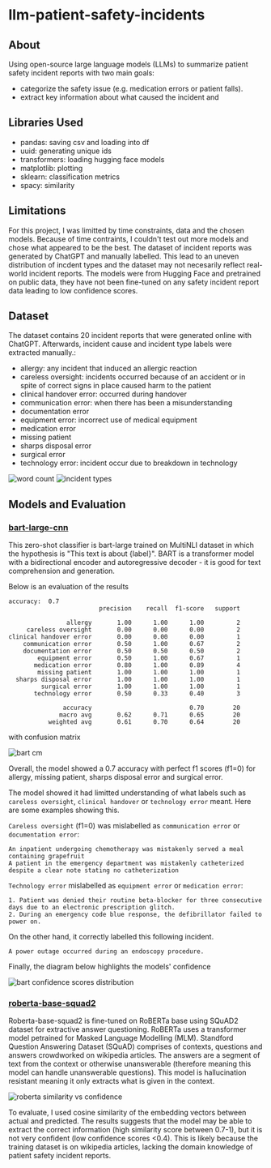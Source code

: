 # llm-patient-safety-incidents

## About
Using open-source large language models (LLMs) to summarize patient safety incident reports with two main goals:
- categorize the safety issue (e.g. medication errors or patient falls).
- extract key information about what caused the incident and

## Libraries Used
- pandas: saving csv and loading into df
- uuid: generating unique ids
- transformers: loading hugging face models
- matplotlib: plotting
- sklearn: classification metrics
- spacy: similarity

## Limitations
For this project, I was limitted by time constraints, data and the chosen models. Because of time contraints, I couldn't test out more models and chose what appeared to be the best. The dataset of incident reports was generated by ChatGPT and manually labelled. This lead to an uneven distribution of incdent types and the dataset may not necesarily reflect real-world incident reports. The models were from Hugging Face and pretrained on public data, they have not been fine-tuned on any safety incident report data leading to low confidence scores.

## Dataset
The dataset contains 20 incident reports that were generated online with ChatGPT. Afterwards, incident cause and incident type labels were extracted manually.:
- allergy: any incident that induced an allergic reaction
- careless oversight: incidents occurred because of an accident or in spite of correct signs in place caused harm to the patient
- clinical handover error: occurred during handover
- communication error: when there has been a misunderstanding
- documentation error
- equipment error: incorrect use of medical equipment
- medication error
- missing patient
- sharps disposal error
- surgical error
- technology error: incident occur due to breakdown in technology


![word count](diagrams/word_counts.png)
![incident types](diagrams/incident_types.png)

## Models and Evaluation
### [bart-large-cnn](https://huggingface.co/facebook/bart-large-cnn)
This zero-shot classifier is bart-large trained on MultiNLI dataset in which the hypothesis is "This text is about {label}". BART is a transformer model with a bidirectional encoder and autoregressive decoder - it is good for text comprehension and generation.

Below is an evaluation of the results
```
accuracy:  0.7
                         precision    recall  f1-score   support

                allergy       1.00      1.00      1.00         2
     careless oversight       0.00      0.00      0.00         2
clinical handover error       0.00      0.00      0.00         1
    communication error       0.50      1.00      0.67         2
    documentation error       0.50      0.50      0.50         2
        equipment error       0.50      1.00      0.67         1
       medication error       0.80      1.00      0.89         4
        missing patient       1.00      1.00      1.00         1
  sharps disposal error       1.00      1.00      1.00         1
         surgical error       1.00      1.00      1.00         1
       technology error       0.50      0.33      0.40         3

               accuracy                           0.70        20
              macro avg       0.62      0.71      0.65        20
           weighted avg       0.61      0.70      0.64        20
```

with confusion matrix

![bart cm](diagrams/bart_cm.png)



Overall, the model showed a 0.7 accuracy with perfect f1 scores (f1=0) for allergy, missing patient, sharps disposal error and surgical error.

The model showed it had limitted understanding of what labels such as `careless oversight`, `clinical handover` or `technology error` meant. Here are some examples showing this.

`Careless oversight` (f1=0) was mislabelled as `communication error` or `documentation error`:
```
An inpatient undergoing chemotherapy was mistakenly served a meal containing grapefruit
A patient in the emergency department was mistakenly catheterized despite a clear note stating no catheterization
```

`Technology error` mislabelled as `equipment error` or `medication error`:
```
1. Patient was denied their routine beta-blocker for three consecutive days due to an electronic prescription glitch.
2. During an emergency code blue response, the defibrillator failed to power on.
```
On the other hand, it correctly labelled this following incident.
```
A power outage occurred during an endoscopy procedure.
```

Finally, the diagram below highlights the models' confidence

![bart confidence scores distribution](diagrams/bart_confidence_distribution.png)

### [roberta-base-squad2](https://huggingface.co/deepset/roberta-base-squad2)
Roberta-base-squad2 is fine-tuned on RoBERTa base using SQuAD2 dataset for extractive answer questioning. RoBERTa uses a transformer model petrained for Masked Language Modelling (MLM). Standford Question Answering Dataset (SQuAD) comprises of contexts, questions and answers crowdworked on wikipedia articles. The answers are a segment of text from the context or otherwise unanswerable (therefore meaning this model can handle unanswerable questions). This model is hallucination resistant meaning it only extracts what is given in the context.


![roberta similarity vs confidence](diagrams/roberta_sim_conf.png)

To evaluate, I used cosine similarity of the embedding vectors between actual and predicted. The results suggests that the model may be able to extract the correct information (high similarity score between 0.7-1), but it is not very confident (low confidence scores <0.4). This is likely because the training dataset is on wikipedia articles, lacking the domain knowledge of patient safety incident reports.
